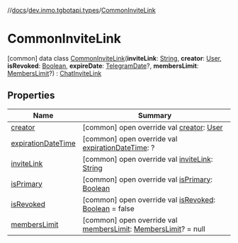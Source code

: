 //[docs](../../../index.md)/[dev.inmo.tgbotapi.types](../index.md)/[CommonInviteLink](index.md)



# CommonInviteLink  
 [common] data class [CommonInviteLink](index.md)(**inviteLink**: [String](https://kotlinlang.org/api/latest/jvm/stdlib/kotlin/-string/index.html), **creator**: [User](../-user/index.md), **isRevoked**: [Boolean](https://kotlinlang.org/api/latest/jvm/stdlib/kotlin/-boolean/index.html), **expireDate**: [TelegramDate](../-telegram-date/index.md)?, **membersLimit**: [MembersLimit](../index.md#%5Bdev.inmo.tgbotapi.types%2FMembersLimit%2F%2F%2FPointingToDeclaration%2F%5D%2FClasslikes%2F625018081)?) : [ChatInviteLink](../-chat-invite-link/index.md)   


## Properties  
  
|  Name |  Summary | 
|---|---|
| <a name="dev.inmo.tgbotapi.types/CommonInviteLink/creator/#/PointingToDeclaration/"></a>[creator](creator.md)| <a name="dev.inmo.tgbotapi.types/CommonInviteLink/creator/#/PointingToDeclaration/"></a> [common] open override val [creator](creator.md): [User](../-user/index.md)   <br>|
| <a name="dev.inmo.tgbotapi.types/CommonInviteLink/expirationDateTime/#/PointingToDeclaration/"></a>[expirationDateTime](expiration-date-time.md)| <a name="dev.inmo.tgbotapi.types/CommonInviteLink/expirationDateTime/#/PointingToDeclaration/"></a> [common] open override val [expirationDateTime](expiration-date-time.md): ?   <br>|
| <a name="dev.inmo.tgbotapi.types/CommonInviteLink/inviteLink/#/PointingToDeclaration/"></a>[inviteLink](invite-link.md)| <a name="dev.inmo.tgbotapi.types/CommonInviteLink/inviteLink/#/PointingToDeclaration/"></a> [common] open override val [inviteLink](invite-link.md): [String](https://kotlinlang.org/api/latest/jvm/stdlib/kotlin/-string/index.html)   <br>|
| <a name="dev.inmo.tgbotapi.types/CommonInviteLink/isPrimary/#/PointingToDeclaration/"></a>[isPrimary](is-primary.md)| <a name="dev.inmo.tgbotapi.types/CommonInviteLink/isPrimary/#/PointingToDeclaration/"></a> [common] open override val [isPrimary](is-primary.md): [Boolean](https://kotlinlang.org/api/latest/jvm/stdlib/kotlin/-boolean/index.html)   <br>|
| <a name="dev.inmo.tgbotapi.types/CommonInviteLink/isRevoked/#/PointingToDeclaration/"></a>[isRevoked](is-revoked.md)| <a name="dev.inmo.tgbotapi.types/CommonInviteLink/isRevoked/#/PointingToDeclaration/"></a> [common] open override val [isRevoked](is-revoked.md): [Boolean](https://kotlinlang.org/api/latest/jvm/stdlib/kotlin/-boolean/index.html) = false   <br>|
| <a name="dev.inmo.tgbotapi.types/CommonInviteLink/membersLimit/#/PointingToDeclaration/"></a>[membersLimit](members-limit.md)| <a name="dev.inmo.tgbotapi.types/CommonInviteLink/membersLimit/#/PointingToDeclaration/"></a> [common] open override val [membersLimit](members-limit.md): [MembersLimit](../index.md#%5Bdev.inmo.tgbotapi.types%2FMembersLimit%2F%2F%2FPointingToDeclaration%2F%5D%2FClasslikes%2F625018081)? = null   <br>|

